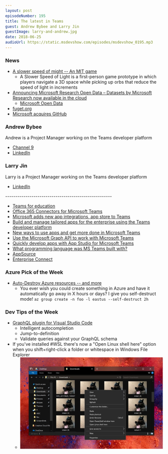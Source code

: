 ```yaml
---
layout: post
episodeNumber: 195
title: The latest in Teams
guest: Andrew Bybee and Larry Jin
guestImage: larry-and-andrew.jpg
date: 2018-06-25
audioUrl: https://static.msdevshow.com/episodes/msdevshow_0195.mp3
--- 
```


### News

 - [A slower speed of might -- An MIT game](http://gamelab.mit.edu/games/a-slower-speed-of-light/)
    - A Slower Speed of Light is a first-person game prototype in which players navigate a 3D space while picking up orbs that reduce the speed of light in increments
 - [Announcing Microsoft Research Open Data – Datasets by Microsoft Research now available in the cloud](https://www.microsoft.com/en-us/research/blog/announcing-microsoft-research-open-data-datasets-by-microsoft-research-now-available-in-the-cloud/)
    - [Microsoft Open Data](http://microsoftopendata.com/)
 - [fuget.org](https://www.fuget.org/)
 - [Microsoft acquires GitHub](https://blogs.microsoft.com/blog/2018/06/04/microsoft-github-empowering-developers/)


### Andrew Bybee

Andrew is a Project Manager working on the Teams developer platform

 - [Channel 9](https://channel9.msdn.com/Events/Speakers/Andrew-Bybee)
 - [LinkedIn](https://www.linkedin.com/in/andrew-bybee-813565)

### Larry Jin

Larry is a Project Manager working on the Teams developer platform

 - [LinkedIn](https://www.linkedin.com/in/elj4y/)

-----------------------------------------------------  

 - [Teams for education](https://education.microsoft.com/courses-and-resources/resources/meet-microsoft-teams)
 - [Office 365 Connectors for Microsoft Teams](https://docs.microsoft.com/en-us/microsoftteams/platform/concepts/connectors)
 - [Microsoft adds new app integrations, app store to Teams](https://www.zdnet.com/article/microsoft-adds-new-app-integrations-app-store-to-teams/)
 - [Build and manage tailored apps for the enterprise using the Teams developer platform](https://techcommunity.microsoft.com/t5/Microsoft-Teams-Blog/Build-and-manage-tailored-apps-for-the-enterprise-using-the/ba-p/190580)
 - [New ways to use apps and get more done in Microsoft Teams](https://www.microsoft.com/en-us/microsoft-365/blog/2018/01/29/new-ways-to-use-apps-and-get-more-done-in-microsoft-teams/)
 - [Use the Microsoft Graph API to work with Microsoft Teams](https://developer.microsoft.com/en-us/graph/docs/api-reference/beta/resources/teams_api_overview)
 - [Quickly develop apps with App Studio for Microsoft Teams](https://docs.microsoft.com/en-us/microsoftteams/platform/get-started/get-started-app-studio)
 - [What programming language was MS Teams built with?](https://techcommunity.microsoft.com/t5/Microsoft-Teams-AMA/What-programming-language-was-MS-Teams-built-with/td-p/28786)
 - [AppSource](https://appsource.microsoft.com/en-us/)
 - [Enterprise Connect](https://www.enterpriseconnect.com/)

### Azure Pick of the Week

 - [Auto-Destroy Azure resources -- and more](https://github.com/noelbundick/azure-cli-extension-noelbundick/)
    - You ever wish you could create something in Azure and have it automatically go away in X hours or days? I give you self-destruct mode! `az group create -n foo -l eastus --self-destruct 2h`

### Dev Tips of the Week

 - [GraphQL plugin for Visual Studio Code](https://www.prisma.io/blog/vscode-thieghu7shoo/)
    - Intelligent autocompletion
    - Jump-to-definition
    - Validate queries against your GraphQL schema
 - If you've installed \#WSL there's now a "Open Linux shell here" option when you shift+right-click a folder or whitespace in Windows File Explorer 
    - ![Showing file explorer with context menu that has "Open Linux shell here](open-linux-shell.jpg)
